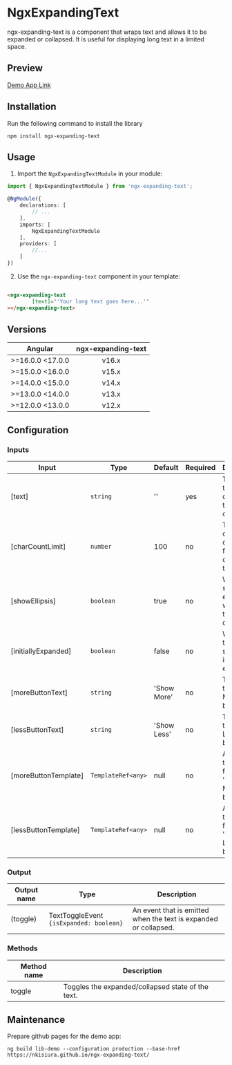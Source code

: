 # NgxExpandingText
ngx-expanding-text is a component that wraps text and allows it to be expanded or collapsed. It is useful for displaying long text in a limited space.

## Preview
[Demo App Link](https://nkisiura.github.io/ngx-expanding-text)

## Installation
Run the following command to install the library
```
npm install ngx-expanding-text
```

## Usage
1. Import the `NgxExpandingTextModule` in your module:
```typescript
import { NgxExpandingTextModule } from 'ngx-expanding-text';

@NgModule({
    declarations: [
        // ...
    ],
    imports: [
        NgxExpandingTextModule
    ],
    providers: [
        //...
    ]
})
```

2. Use the `ngx-expanding-text` component in your template:
```html

<ngx-expanding-text
        [text]="'Your long text goes here...'"
></ngx-expanding-text>
```

## Versions
| Angular          | ngx-expanding-text |
|------------------|:------------------:|
| >=16.0.0 <17.0.0 |       v16.x        |
| >=15.0.0 <16.0.0 |       v15.x        |
| >=14.0.0 <15.0.0 |       v14.x        |
| >=13.0.0 <14.0.0 |       v13.x        |
| >=12.0.0 <13.0.0 |       v12.x        |

## Configuration

### Inputs
| Input                | Type               | Default     | Required | Description                                            |
|----------------------|--------------------|-------------|----------|--------------------------------------------------------|
| [text]               | `string`           | ''          | yes      | The raw text to be displayed in the component.         |
| [charCountLimit]     | `number`           | 100         | no       | The character count limit for the collapsed text view. |
| [showEllipsis]       | `boolean`          | true        | no       | Whether to show ellipsis when the text is collapsed.   |
| [initiallyExpanded]  | `boolean`          | false       | no       | Whether the text should be initially expanded.         |
| [moreButtonText]     | `string`           | 'Show More' | no       | The text for the 'Show More' button.                   |
| [lessButtonText]     | `string`           | 'Show Less' | no       | The text for the 'Show Less' button.                   |
| [moreButtonTemplate] | `TemplateRef<any>` | null        | no       | A custom template for the 'Show More' button.          |
| [lessButtonTemplate] | `TemplateRef<any>` | null        | no       | A custom template for the 'Show Less' button.          |

### Output
| Output name | Type                                    | Description                                                      |
|-------------|-----------------------------------------|------------------------------------------------------------------|
| (toggle)    | TextToggleEvent `{isExpanded: boolean}` | An event that is emitted when the text is expanded or collapsed. |

### Methods
| Method name | Description                                       |
|-------------|---------------------------------------------------|
| toggle      | Toggles the expanded/collapsed state of the text. |

## Maintenance
Prepare github pages for the demo app:
```
ng build lib-demo --configuration production --base-href https://nkisiura.github.io/ngx-expanding-text/
```

